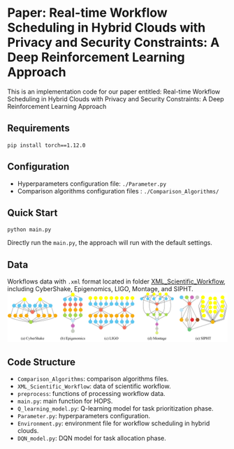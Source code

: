 # Paper: Real-time Workflow Scheduling in Hybrid Clouds with Privacy and Security Constraints: A Deep Reinforcement Learning Approach

This is an implementation code for our paper entitled: Real-time Workflow Scheduling in Hybrid Clouds with Privacy and Security Constraints: A Deep Reinforcement Learning Approach

## Requirements
```
pip install torch==1.12.0
```

## Configuration
- Hyperparameters configuration file: `./Parameter.py`
- Comparison algorithms configuration files : `./Comparison_Algorithms/`

## Quick Start
```
python main.py
```

Directly run the `main.py`, the approach will run with the default settings.

## Data
Workflows data with `.xml` format located in folder [XML_Scientific_Workflow](https://github.com/distsys23/HOPS/tree/main/XML_Scientific_Workflow), including CyberShake, Epigenomics, LIGO, Montage, and SIPHT.
![image](https://github.com/distsys23/img/blob/main/scientific%20workflows.png)


## Code Structure
- `Comparison_Algorithms`: comparison algorithms files.
- `XML_Scientific_Workflow`: data of scientific workflow.
- `preprocess`: functions of processing workflow data.
- `main.py`: main function for HOPS.
- `Q_learning_model.py`: Q-learning model for task prioritization phase.
- `Parameter.py`: hyperparameters configuration.
- `Environment.py`: environment file for workflow scheduling in hybrid clouds.
- `DQN_model.py`: DQN model for task allocation phase.
